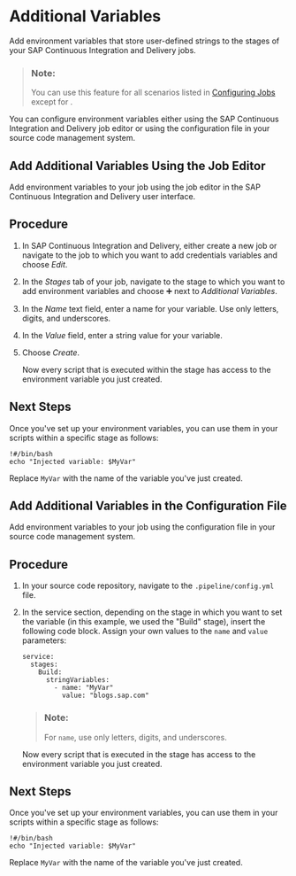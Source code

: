 <!-- loio74fe5409efad4efaae017eb90fa64b95 -->

<link rel="stylesheet" type="text/css" href="css/sap-icons.css"/>

# Additional Variables

Add environment variables that store user-defined strings to the stages of your SAP Continuous Integration and Delivery jobs.

> ### Note:  
> You can use this feature for all scenarios listed in [Configuring Jobs](configuring-jobs-e293286.md) except for  <?sap-ot O2O class="- topic/xref " href="019ed685a19b4efab4f7df0e108d1697.xml" text="" desc="" xtrc="xref:2" xtrf="file:/home/builder/src/dita-all/nyp1624030053288/loio3d9e638cafea4b6c8160689ae0af37c8_en-US/src/content/localization/en-us/74fe5409efad4efaae017eb90fa64b95.xml" output-class="" outputTopicFile="file:/home/builder/tp.net.sf.dita-ot/2.3/plugins/com.elovirta.dita.markdown_1.3.0/xsl/dita2markdownImpl.xsl" ?> .

You can configure environment variables either using the SAP Continuous Integration and Delivery job editor or using the configuration file in your source code management system.

<a name="task_svr_lnl_jwb"/>

<!-- task\_svr\_lnl\_jwb -->

## Add Additional Variables Using the Job Editor

Add environment variables to your job using the job editor in the SAP Continuous Integration and Delivery user interface.



<a name="task_svr_lnl_jwb__steps_ay4_l4w_dwb"/>

## Procedure

1.  In SAP Continuous Integration and Delivery, either create a new job or navigate to the job to which you want to add credentials variables and choose *Edit*.

2.  In the *Stages* tab of your job, navigate to the stage to which you want to add environment variables and choose :heavy_plus_sign: next to *Additional Variables*.

3.  In the *Name* text field, enter a name for your variable. Use only letters, digits, and underscores.

4.  In the *Value* field, enter a string value for your variable.

5.  Choose *Create*.

    Now every script that is executed within the stage has access to the environment variable you just created.




<a name="task_svr_lnl_jwb__postreq_kws_gnt_jwb"/>

## Next Steps

Once you've set up your environment variables, you can use them in your scripts within a specific stage as follows:

```
!#/bin/bash
echo "Injected variable: $MyVar"
```

Replace `MyVar` with the name of the variable you've just created.

<a name="task_j3h_t3w_dwb"/>

<!-- task\_j3h\_t3w\_dwb -->

## Add Additional Variables in the Configuration File

Add environment variables to your job using the configuration file in your source code management system.



<a name="task_j3h_t3w_dwb__steps_yxn_j4w_dwb"/>

## Procedure

1.  In your source code repository, navigate to the `.pipeline/config.yml` file.

2.  In the service section, depending on the stage in which you want to set the variable \(in this example, we used the "Build" stage\), insert the following code block. Assign your own values to the `name` and `value` parameters:

    ```
    service:
      stages:
        Build:
          stringVariables:
            - name: "MyVar"
              value: "blogs.sap.com"
    ```

    > ### Note:  
    > For `name`, use only letters, digits, and underscores.

    Now every script that is executed in the stage has access to the environment variable you just created.




<a name="task_j3h_t3w_dwb__postreq_uxg_qnt_jwb"/>

## Next Steps

Once you've set up your environment variables, you can use them in your scripts within a specific stage as follows:

```
!#/bin/bash
echo "Injected variable: $MyVar"
```

Replace `MyVar` with the name of the variable you've just created.

